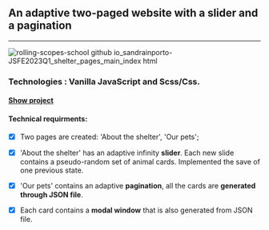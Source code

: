 ##  An adaptive two-paged website with a slider and a pagination
*********************************
![rolling-scopes-school github io_sandrainporto-JSFE2023Q1_shelter_pages_main_index html](https://github.com/Sandrainporto/Pet-Shelter/assets/90930428/7ae27652-0831-4977-88d1-2d0545e495ea)

###  Technologies : Vanilla JavaScript and Scss/Css.
#### **[Show project](https://sandrainporto.github.io/Pet-Shelter/pages/main/index.html)**

#### Technical requirments:
-  [X] Two pages are created: 'About the shelter', 'Our pets';

-  [X] 'About the shelter' has an adaptive infinity **slider**. Each new slide contains a pseudo-random set of animal cards. Implemented the save of one previous state.

-  [X] 'Our pets' contains an adaptive **pagination**, all the cards are **generated through JSON file**.
    
-  [X] Each card contains a **modal window** that is also generated from JSON file.
